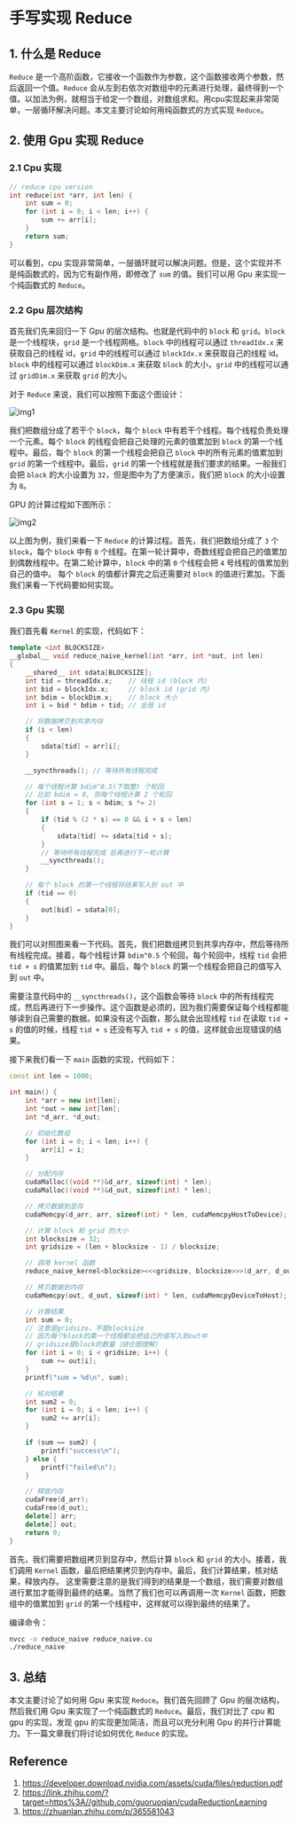 # 手写实现 Reduce

## 1. 什么是 Reduce

`Reduce` 是一个高阶函数，它接收一个函数作为参数，这个函数接收两个参数，然后返回一个值。`Reduce` 会从左到右依次对数组中的元素进行处理，最终得到一个值。以加法为例，就相当于给定一个数组，对数组求和。用cpu实现起来非常简单，一层循环解决问题。本文主要讨论如何用纯函数式的方式实现 `Reduce`。



## 2. 使用 Gpu 实现 Reduce

### 2.1 Cpu 实现


```cpp
// reduce cpu version
int reduce(int *arr, int len) {
    int sum = 0;
    for (int i = 0; i < len; i++) {
        sum += arr[i];
    }
    return sum;
}
```

可以看到，cpu 实现非常简单，一层循环就可以解决问题。但是，这个实现并不是纯函数式的，因为它有副作用，即修改了 `sum` 的值。我们可以用 Gpu 来实现一个纯函数式的 `Reduce`。

### 2.2 Gpu 层次结构

首先我们先来回归一下 Gpu 的层次结构。也就是代码中的 `block` 和 `grid`。`block` 是一个线程块，`grid` 是一个线程网格。`block` 中的线程可以通过 `threadIdx.x` 来获取自己的线程 id，`grid` 中的线程可以通过 `blockIdx.x` 来获取自己的线程 id。`block` 中的线程可以通过 `blockDim.x` 来获取 `block` 的大小，`grid` 中的线程可以通过 `gridDim.x` 来获取 `grid` 的大小。

对于 `Reduce` 来说，我们可以按照下面这个图设计：

![img1](./images/1-CUDA层次结构.png)

我们把数组分成了若干个 `block`，每个 `block` 中有若干个线程。每个线程负责处理一个元素。每个 `block` 的线程会把自己处理的元素的值累加到 `block` 的第一个线程中。最后，每个 `block` 的第一个线程会把自己 `block` 中的所有元素的值累加到 `grid` 的第一个线程中。最后，`grid` 的第一个线程就是我们要求的结果。一般我们会把 `block` 的大小设置为 `32`，但是图中为了方便演示，我们把 `block` 的大小设置为 `8`。

GPU 的计算过程如下图所示：

![img2](./images/2-计算原理图.png)

以上图为例，我们来看一下 `Reduce` 的计算过程。首先，我们把数组分成了 `3` 个 `block`，每个 `block` 中有 `8` 个线程。在第一轮计算中，奇数线程会把自己的值累加到偶数线程中。在第二轮计算中，`block` 中的第 `0` 个线程会把 `4` 号线程的值累加到自己的值中。 每个 `block` 的值都计算完之后还需要对 `block` 的值进行累加，下面我们来看一下代码要如何实现。

### 2.3 Gpu 实现

我们首先看 `Kernel` 的实现，代码如下：

```cpp
template <int BLOCKSIZE>
__global__ void reduce_naive_kernel(int *arr, int *out, int len)
{
    __shared__ int sdata[BLOCKSIZE];
    int tid = threadIdx.x;    // 线程 id (block 内)
    int bid = blockIdx.x;     // block id (grid 内)
    int bdim = blockDim.x;    // block 大小
    int i = bid * bdim + tid; // 全局 id

    // 将数据拷贝到共享内存
    if (i < len)
    {
        sdata[tid] = arr[i];
    }

    __syncthreads(); // 等待所有线程完成

    // 每个线程计算 bdim^0.5(下取整) 个轮回
    // 比如 bdim = 8, 则每个线程计算 2 个轮回
    for (int s = 1; s < bdim; s *= 2)
    {
        if (tid % (2 * s) == 0 && i + s < len)
        {
            sdata[tid] += sdata[tid + s];
        }
        // 等待所有线程完成 后再进行下一轮计算
        __syncthreads();
    }

    // 每个 block 的第一个线程将结果写入到 out 中
    if (tid == 0)
    {
        out[bid] = sdata[0];
    }
}
```

我们可以对照图来看一下代码。首先，我们把数组拷贝到共享内存中，然后等待所有线程完成。接着，每个线程计算 `bdim^0.5` 个轮回，每个轮回中，线程 `tid` 会把 `tid + s` 的值累加到 `tid` 中。最后，每个 `block` 的第一个线程会把自己的值写入到 `out` 中。

需要注意代码中的 `__syncthreads()`，这个函数会等待 `block` 中的所有线程完成，然后再进行下一步操作。这个函数是必须的，因为我们需要保证每个线程都能够读到自己需要的数据。如果没有这个函数，那么就会出现线程 `tid` 在读取 `tid + s` 的值的时候，线程 `tid + s` 还没有写入 `tid + s` 的值，这样就会出现错误的结果。

接下来我们看一下 `main` 函数的实现，代码如下：

```cpp
const int len = 1000;

int main() {
    int *arr = new int[len];
    int *out = new int[len];
    int *d_arr, *d_out;

    // 初始化数组
    for (int i = 0; i < len; i++) {
        arr[i] = i;
    }

    // 分配内存
    cudaMalloc((void **)&d_arr, sizeof(int) * len);
    cudaMalloc((void **)&d_out, sizeof(int) * len);

    // 拷贝数据到显存
    cudaMemcpy(d_arr, arr, sizeof(int) * len, cudaMemcpyHostToDevice);

    // 计算 block 和 grid 的大小
    int blocksize = 32;
    int gridsize = (len + blocksize - 1) / blocksize;

    // 调用 kernel 函数
    reduce_naive_kernel<blocksize><<<gridsize, blocksize>>>(d_arr, d_out, len);

    // 拷贝数据到内存
    cudaMemcpy(out, d_out, sizeof(int) * len, cudaMemcpyDeviceToHost);

    // 计算结果
    int sum = 0;
    // 注意是gridsize，不是blocksize
    // 因为每个block的第一个线程都会把自己的值写入到out中
    // gridsize是block的数量（结合图理解）
    for (int i = 0; i < gridsize; i++) {
        sum += out[i];
    }
    printf("sum = %d\n", sum);

    // 核对结果
    int sum2 = 0;
    for (int i = 0; i < len; i++) {
        sum2 += arr[i];
    }

    if (sum == sum2) {
        printf("success\n");
    } else {
        printf("failed\n");
    }

    // 释放内存
    cudaFree(d_arr);
    cudaFree(d_out);
    delete[] arr;
    delete[] out;
    return 0;
}
```

首先，我们需要把数组拷贝到显存中，然后计算 `block` 和 `grid` 的大小。接着，我们调用 `Kernel` 函数，最后把结果拷贝到内存中。最后，我们计算结果，核对结果，释放内存。 这里需要注意的是我们得到的结果是一个数组，我们需要对数组进行累加才能得到最终的结果。当然了我们也可以再调用一次 `Kernel` 函数，把数组中的值累加到 `grid` 的第一个线程中，这样就可以得到最终的结果了。

编译命令：

```bash
nvcc -o reduce_naive reduce_naive.cu
./reduce_naive
```

## 3. 总结

本文主要讨论了如何用 Gpu 来实现 `Reduce`。我们首先回顾了 Gpu 的层次结构，然后我们用 Gpu 来实现了一个纯函数式的 `Reduce`。最后，我们对比了 cpu 和 gpu 的实现，发现 gpu 的实现更加简洁，而且可以充分利用 Gpu 的并行计算能力。下一篇文章我们将讨论如何优化 `Reduce` 的实现。

## Reference 

1. https://developer.download.nvidia.com/assets/cuda/files/reduction.pdf
2. https://link.zhihu.com/?target=https%3A//github.com/guoruoqian/cudaReductionLearning
3. https://zhuanlan.zhihu.com/p/365581043




